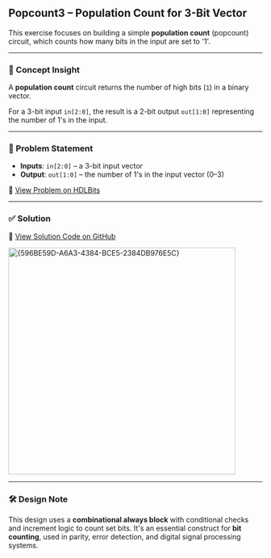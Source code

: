 ## Popcount3 – Population Count for 3-Bit Vector

This exercise focuses on building a simple **population count** (popcount) circuit, which counts how many bits in the input are set to '1'.

---

### 🧠 Concept Insight  
A **population count** circuit returns the number of high bits (`1`) in a binary vector.

For a 3-bit input `in[2:0]`, the result is a 2-bit output `out[1:0]` representing the number of 1's in the input.

---

### 📘 Problem Statement  
- **Inputs**: `in[2:0]` – a 3-bit input vector  
- **Output**: `out[1:0]` – the number of 1's in the input vector (0–3)

🔗 [View Problem on HDLBits](https://hdlbits.01xz.net/wiki/Popcount3)

---

### ✅ Solution  
📄 [View Solution Code on GitHub](https://github.com/EswarAdithya011/HDLBits/blob/main/Problem%20Sets/3.%20Circuits/Combinational%20logic/3.1%20Basic%20gates/3.1.15%203-bit%20population%20count/popcount3.v)

<img width="450" alt="{596BE59D-A6A3-4384-BCE5-2384DB976E5C}" src="https://github.com/user-attachments/assets/ddaad274-0085-4b36-bc2c-3d9160584cca" />

---

### 🛠 Design Note  
This design uses a **combinational always block** with conditional checks and increment logic to count set bits. It's an essential construct for **bit counting**, used in parity, error detection, and digital signal processing systems.
